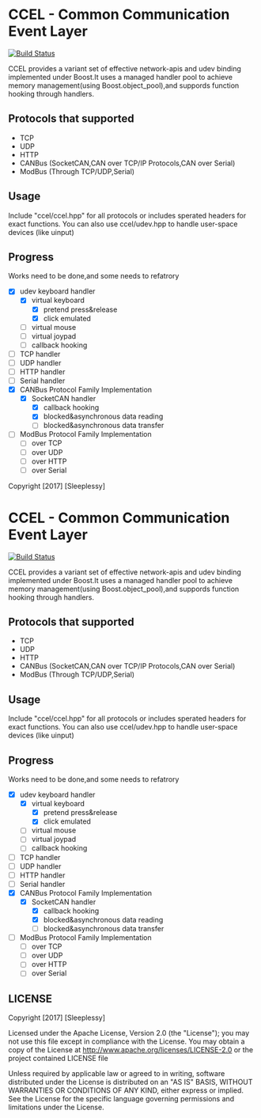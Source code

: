 # CCEL - Common Communication Event Layer 

[![Build Status](https://travis-ci.org/Sleeplessy/ccel.svg?branch=master)](https://travis-ci.org/Sleeplessy/ccel)

CCEL provides a variant set of effective network-apis and udev binding implemented under Boost.It uses a managed handler pool to achieve memory management(using Boost.object_pool),and suppords function hooking through handlers. 

## Protocols that supported

+ TCP
+ UDP
+ HTTP
+ CANBus (SocketCAN,CAN over TCP/IP Protocols,CAN over Serial)
+ ModBus (Through TCP/UDP,Serial)

## Usage

Include "ccel/ccel.hpp" for all protocols or includes sperated headers for exact functions.
You can also use ccel/udev.hpp to handle user-space devices (like uinput)

## Progress

Works need to be done,and some needs to refatrory

- [x] udev keyboard handler
  - [x] virtual keyboard
    - [x] pretend press&release
    - [x] click emulated
  - [ ] virtual mouse
  - [ ] virtual joypad
  - [ ] callback hooking
- [ ] TCP handler
- [ ] UDP handler
- [ ] HTTP handler
- [ ] Serial handler
- [x] CANBus Protocol Family Implementation 
  - [x] SocketCAN handler
    - [x] callback hooking
    - [x] blocked&asynchronous data reading
    - [ ] blocked&asynchronous data transfer
- [ ] ModBus Protocol Family Implementation
  - [ ] over TCP
  - [ ] over UDP
  - [ ] over HTTP
  - [ ] over Serial

Copyright [2017] [Sleeplessy]

# CCEL - Common Communication Event Layer 

[![Build Status](https://travis-ci.org/Sleeplessy/ccel.svg?branch=master)](https://travis-ci.org/Sleeplessy/ccel)

CCEL provides a variant set of effective network-apis and udev binding implemented under Boost.It uses a managed handler pool to achieve memory management(using Boost.object_pool),and suppords function hooking through handlers. 

## Protocols that supported

+ TCP
+ UDP
+ HTTP
+ CANBus (SocketCAN,CAN over TCP/IP Protocols,CAN over Serial)
+ ModBus (Through TCP/UDP,Serial)

## Usage

Include "ccel/ccel.hpp" for all protocols or includes sperated headers for exact functions.
You can also use ccel/udev.hpp to handle user-space devices (like uinput)

## Progress

Works need to be done,and some needs to refatrory

- [x] udev keyboard handler
  - [x] virtual keyboard
    - [x] pretend press&release
    - [x] click emulated
  - [ ] virtual mouse
  - [ ] virtual joypad
  - [ ] callback hooking
- [ ] TCP handler
- [ ] UDP handler
- [ ] HTTP handler
- [ ] Serial handler
- [x] CANBus Protocol Family Implementation 
  - [x] SocketCAN handler
    - [x] callback hooking
    - [x] blocked&asynchronous data reading
    - [ ] blocked&asynchronous data transfer
- [ ] ModBus Protocol Family Implementation
  - [ ] over TCP
  - [ ] over UDP
  - [ ] over HTTP
  - [ ] over Serial

## LICENSE

Copyright [2017] [Sleeplessy]

Licensed under the Apache License, Version 2.0 (the "License");
you may not use this file except in compliance with the License.
You may obtain a copy of the License at
http://www.apache.org/licenses/LICENSE-2.0
or the project contained LICENSE file

Unless required by applicable law or agreed to in writing, software
distributed under the License is distributed on an "AS IS" BASIS,
WITHOUT WARRANTIES OR CONDITIONS OF ANY KIND, either express or implied.
See the License for the specific language governing permissions and
limitations under the License.
